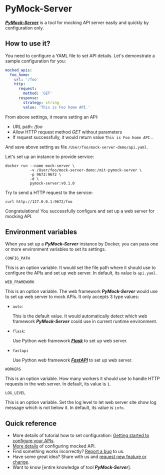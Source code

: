 # PyMock-Server

[**_PyMock-Server_**](https://github.com/Chisanan232/PyMock-Server) is a tool for mocking API server easily and quickly by configuration only.

[**_PyMock-Server**]: https://github.com/Chisanan232/PyMock-Server/tree/master

## How to use it?

You need to configure a YAML file to set API details. Let's demonstrate a sample configuration for you:

```yaml
mocked_apis:
  foo_home:
    url: '/foo'
    http:
      request:
        method: 'GET'
      response:
        strategy: string
        value: 'This is Foo home API.'
```

From above settings, it means setting an API:

* URL path: _/foo_
* Allow HTTP request method _GET_ without parameters
* If request successfully, it would return value ``This is Foo home API.``.

And save above setting as file ``/User/foo/mock-server-demo/api.yaml``.

Let's set up an instance to provide service:

```console
docker run --name mock-server \
           -v /User/foo/mock-server-demo:/mit-pymock-server \
           -p 9672:9672 \
           -d \
           pymock-server:v0.1.0
```

Try to send a HTTP request to the service:

```console
curl http://127.0.0.1:9672/foo
```

Congratulations! You successfully configure and set up a web server for mocking API.

## Environment variables

When you set up a **_PyMock-Server_** instance by Docker, you can pass one or more environment variables to set its settings.

`CONFIG_PATH`

This is an option variable. It would set the file path where it should use to configure the APIs and set up web server.
In default, its value is ``api.yaml``.

`WEB_FRAMEWORK`

This is an option variable. The web framework **_PyMock-Server_** would use to set up web server to mock APIs. It only accepts
3 type values:

* ``auto``:

    This is the default value. It would automatically detect which web framework **_PyMock-Server_** could use in current
    runtime environment.

* ``flask``:

    Use Python web framework [**_Flask_**] to set up web server.

* ``fastapi``

    Use Python web framework [**_FastAPI_**] to set up web server.

[**_Flask_**]: https://flask.palletsprojects.com/en/2.3.x/
[**_FastAPI_**]: https://fastapi.tiangolo.com

`WORKERS`

This is an option variable. How many workers it should use to handle HTTP requests in the web server. In default, its value
is ``1``.

`LOG_LEVEL`

This is an option variable. Set the log level to let web server site show log message which is not below it. In default,
its value is ``info``.

## Quick reference

* More details of tutorial how to set configuration: [Getting started to configure your APIs].
* [More details] of configuring mocked API.
* Find something works incorrectly? [Report a bug] to us.
* Have some great idea? Share with us and [request new feature or change].
* Want to know [entire knowledge of tool **_PyMock-Server_**].

[Getting started to configure your APIs]: https://chisanan232.github.io/PyMock-Server/getting-started/configure-your-api/
[More details]: https://chisanan232.github.io/PyMock-Server/configure-references/mocked-apis/
[Report a bug]: https://github.com/Chisanan232/PyMock-Server/issues/new?assignees=&labels=&projects=&template=reporting-a-bug.yaml
[request new feature or change]: https://github.com/Chisanan232/PyMock-Server/issues/new?assignees=&labels=&projects=&template=request-a-feature-or-change.yaml
[entire knowledge of tool **_PyMock-Server**]: https://chisanan232.github.io/PyMock-Server/

